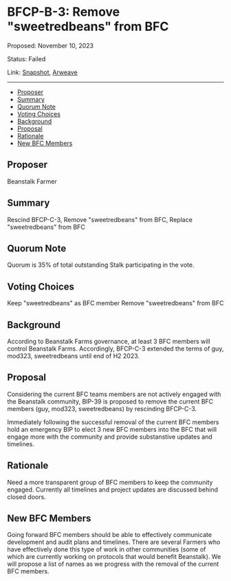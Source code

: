 # BFCP-B-3: Remove "sweetredbeans" from BFC

Proposed: November 10, 2023

Status: Failed

Link: [Snapshot](https://snapshot.org/#/beanstalkfarms.eth/proposal/0xa59b3d4ba30888a9435beff7509cfa69879b005234b99724b8d545875f855b42), [Arweave](https://arweave.net/Q2id8DXVC-1H_44YSrFldUzqnUd4qVY2grel4m6-KxQ)

---

- [Proposer](#proposer)
- [Summary](#summary)
- [Quorum Note](#quorum-note)
- [Voting Choices](#voting-choices)
- [Background](#background)
- [Proposal](#proposal)
- [Rationale](#rationale)
- [New BFC Members](#new-bfc-members)

## Proposer
Beanstalk Farmer

## Summary
Rescind BFCP-C-3, Remove "sweetredbeans" from BFC, Replace "sweetredbeans" from BFC

## Quorum Note
Quorum is 35% of total outstanding Stalk participating in the vote.

## Voting Choices
Keep "sweetredbeans" as BFC member
Remove "sweetredbeans" from BFC

## Background
According to Beanstalk Farms governance, at least 3 BFC members will control Beanstalk Farms. Accordingly, BFCP-C-3 extended the terms of guy, mod323, sweetredbeans until end of H2 2023.

## Proposal
Considering the current BFC teams members are not actively engaged with the Beanstalk community, BIP-39 is proposed to remove the current BFC members (guy, mod323, sweetredbeans) by rescinding BFCP-C-3. 

Immediately following the successful removal of the current BFC members hold an emergency BIP to elect 3 new BFC members into the BFC that will engage more with the community and provide substanstive updates and timelines.

## Rationale
Need a more transparent group of BFC members to keep the community engaged. Currently all timelines and project updates are discussed behind closed doors.

## New BFC Members
Going forward BFC members should be able to effectively communicate development and audit plans and timelines. There are several Farmers who have effectively done this type of work in other communities (some of which are currently working on protocols that would benefit Beanstalk). We will propose a list of names as we progress with the removal of the current BFC members.
